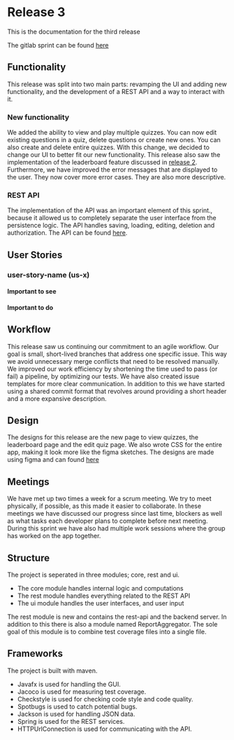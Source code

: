 # Release 3
This is the documentation for the third release

The gitlab sprint can be found [here](https://gitlab.stud.idi.ntnu.no/it1901/groups-2021/gr2114/gr2114/-/milestones/3)

## Functionality
This release was split into two main parts: revamping the UI and adding new functionality,
and the development of a REST API and a way to interact with it.

### New functionality
We added the ability to view and play multiple quizzes. 
You can now edit existing questions in a quiz, delete questions or create new ones. 
You can also create and delete entire quizzes. With this change, we decided to change our UI to better fit our new functionality. 
This release also saw the implementation of the leaderboard feature discussed in 
[release 2](https://gitlab.stud.idi.ntnu.no/it1901/groups-2021/gr2114/gr2114/-/blob/main/docs/release2). Furthermore, we 
have improved the error messages that are displayed to the user. They now cover more error cases. They are also more descriptive.

### REST API  

The implementation of the API was an important element of this sprint., 
because it allowed us to completely separate the user interface from the persistence logic.
The API handles saving, loading, editing, deletion and authorization. The API can be found [here](../API_Documentation.md).

## User Stories

### user-story-name (us-x)


#### Important to see


#### Important to do


## Workflow 

This release saw us continuing our commitment to an agile workflow.
Our goal is small, short-lived branches that address one specific issue. 
This way we avoid unnecessary merge conflicts that need to be resolved manually. 
We improved our work efficiency by shortening the time used to pass (or fail) a pipeline, 
by optimizing our tests.
We have also created issue templates for more clear communication. 
In addition to this we have started using a shared commit format that revolves around providing a short header and a 
more expansive description.


## Design

The designs for this release are the new page to view quizzes, the leaderboard page and the edit quiz page. We also wrote CSS for the entire app, making it look more like the figma sketches.
The designs are made using figma and can found [here](https://www.figma.com/file/fIa83jzzjFGX31jdjN8C2o/Untitled?node-id=12%3A2)

## Meetings

We have met up two times a week for a scrum meeting. We try to meet physically, if possible, as this made it easier to collaborate. In these meetings we have discussed our progress since last time, blockers as well as what tasks each developer plans to complete before next meeting. During this sprint we have also had multiple work sessions where the group has worked on the app together.


## Structure
The project is seperated in three modules; core, rest and ui.
 - The core module handles internal logic and computations
 - The rest module handles everything related to the REST API
 - The ui module handles the user interfaces, and user input

The rest module is new and contains the rest-api and the backend server. In addition to this 
there is also a module named ReportAggregator. The sole goal of this module is to combine test coverage files
into a single file. 

## Frameworks

The project is built with maven. 
 - Javafx is used for handling the GUI.
 - Jacoco is used for measuring test coverage.
 - Checkstyle is used for checking code style and code quality.
 - Spotbugs is used to catch potential bugs.
 - Jackson is used for handling JSON data.
 - Spring is used for the REST services.
 - HTTPUrlConnection is used for communicating with the API.
